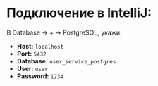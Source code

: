 # Подключение в IntelliJ:
В Database → + → PostgreSQL, укажи:
- **Host:** `localhost`
- **Port:** `5432`
- **Database:** `user_service_postgres`
- **User:** `user`
- **Password:** `1234`
